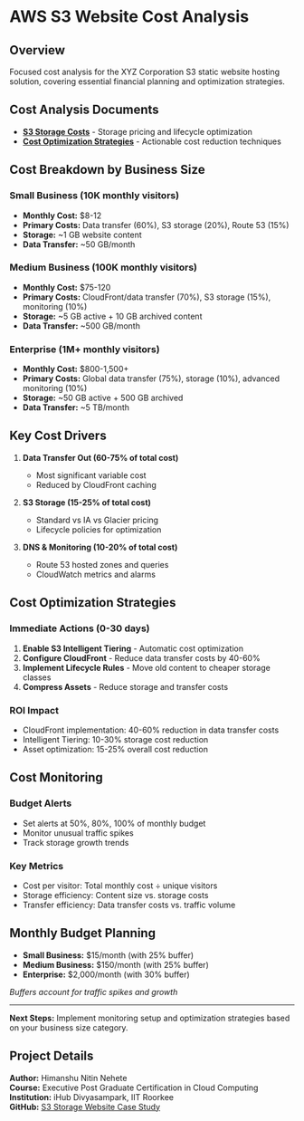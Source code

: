 # AWS S3 Website Cost Analysis

## Overview

Focused cost analysis for the XYZ Corporation S3 static website hosting solution, covering essential financial planning and optimization strategies.

## Cost Analysis Documents

- **[S3 Storage Costs](01-s3-storage-costs.md)** - Storage pricing and lifecycle optimization
- **[Cost Optimization Strategies](05-cost-optimization-strategies.md)** - Actionable cost reduction techniques

## Cost Breakdown by Business Size

### Small Business (10K monthly visitors)
- **Monthly Cost:** $8-12
- **Primary Costs:** Data transfer (60%), S3 storage (20%), Route 53 (15%)
- **Storage:** ~1 GB website content
- **Data Transfer:** ~50 GB/month

### Medium Business (100K monthly visitors)
- **Monthly Cost:** $75-120
- **Primary Costs:** CloudFront/data transfer (70%), S3 storage (15%), monitoring (10%)
- **Storage:** ~5 GB active + 10 GB archived content
- **Data Transfer:** ~500 GB/month

### Enterprise (1M+ monthly visitors)
- **Monthly Cost:** $800-1,500+
- **Primary Costs:** Global data transfer (75%), storage (10%), advanced monitoring (10%)
- **Storage:** ~50 GB active + 500 GB archived
- **Data Transfer:** ~5 TB/month

## Key Cost Drivers

1. **Data Transfer Out (60-75% of total cost)**
   - Most significant variable cost
   - Reduced by CloudFront caching

2. **S3 Storage (15-25% of total cost)**
   - Standard vs IA vs Glacier pricing
   - Lifecycle policies for optimization

3. **DNS & Monitoring (10-20% of total cost)**
   - Route 53 hosted zones and queries
   - CloudWatch metrics and alarms

## Cost Optimization Strategies

### Immediate Actions (0-30 days)
1. **Enable S3 Intelligent Tiering** - Automatic cost optimization
2. **Configure CloudFront** - Reduce data transfer costs by 40-60%
3. **Implement Lifecycle Rules** - Move old content to cheaper storage classes
4. **Compress Assets** - Reduce storage and transfer costs

### ROI Impact
- CloudFront implementation: 40-60% reduction in data transfer costs
- Intelligent Tiering: 10-30% storage cost reduction
- Asset optimization: 15-25% overall cost reduction

## Cost Monitoring

### Budget Alerts
- Set alerts at 50%, 80%, 100% of monthly budget
- Monitor unusual traffic spikes
- Track storage growth trends

### Key Metrics
- Cost per visitor: Total monthly cost ÷ unique visitors
- Storage efficiency: Content size vs. storage costs
- Transfer efficiency: Data transfer costs vs. traffic volume

## Monthly Budget Planning

- **Small Business:** $15/month (with 25% buffer)
- **Medium Business:** $150/month (with 25% buffer)
- **Enterprise:** $2,000/month (with 30% buffer)

*Buffers account for traffic spikes and growth*

---

**Next Steps:** Implement monitoring setup and optimization strategies based on your business size category.

## Project Details

**Author:** Himanshu Nitin Nehete  
**Course:** Executive Post Graduate Certification in Cloud Computing  
**Institution:** iHub Divyasampark, IIT Roorkee  
**GitHub:** [S3 Storage Website Case Study](https://github.com/himanshu2604/s3-storage-website-casestudy)
